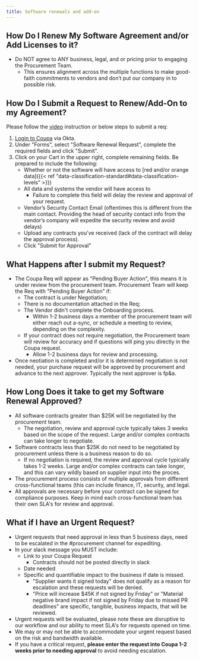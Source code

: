 ```yaml
---
title: Software renewals and add-on
---
```


## <i class="far fa-clock" id="biz-tech-icons"></i> How Do I Renew My Software Agreement and/or Add Licenses to it?

- Do NOT agree to ANY business, legal, and or pricing prior to engaging the Procurement Team.
    - This ensures alignment across the multiple functions to make good-faith commitments to vendors and don’t put our company in to possible risk.

## How Do I Submit a Request to Renew/Add-On to my Agreement?

Please follow the [video](https://www.loom.com/share/d63bd25ca50a40bea630ed82a742aac0) instruction or below steps to submit a req:
1. [Login to Coupa](https://about.gitlab.com/handbook/business-technology/enterprise-applications/guides/coupa-guide/#how-to-access-coupa) via Okta.
1. Under "Forms", select "Software Renewal Request", complete the required fields and click "Submit".
1. Click on your Cart in the upper right, complete remaining fields. Be prepared to include the following:
    - Whether or not the software will have access to [red and/or orange data]({{< ref "data-classification-standard#data-classification-levels" >}})
    - All data and systems the vendor will have access to
        - Failure to complete this field will delay the review and approval of your request.
    - Vendor’s Security Contact Email (oftentimes this is different from the main contact. Providing the head of security contact info from the vendor’s company will expedite the security review and avoid delays)
    - Upload any contracts you've received (lack of the contract will delay the approval process).
    - Click "Submit for Approval"

## What Happens after I submit my Request?

- The Coupa Req will appear as "Pending Buyer Action", this means it is under review from the procurement team.
Procurement Team will keep the Req with "Pending Buyer Action" if:
    - The contract is under Negotiation;
    - There is no documentation attached in the Req;
    - The Vendor didn't complete the Onboarding process.
        - Within 1-2 business days a member of the procurement team will either reach out a-sync, or schedule a meeting to review, depending on the complexity.
    - If your contract does not require negotiation, the Procurement team will review for accuracy and if questions will ping you directly in the Coupa request.
        - Allow 1-2 business days for review and processing.
- Once neotiation is completed and/or it is determined negotiation is not needed, your purchase request will be approved by procurement and advance to the next approver. Typically the next approver is fp&a.

## How Long Does it take to get my Software Renewal Approved?

- All software contracts greater than $25K will be negotiated by the procurement team.
    - The negotiation, review and approval cycle typically takes 3 weeks based on the scope of the request. Large and/or complex contracts can take longer to negotiate.
- Software contracts less than $25K do not need to be negotiated by procurement unless there is a business reason to do so.
    - If no negotiation is required, the review and approval cycle typically takes 1-2 weeks. Large and/or complex contracts can take longer, and this can vary wildly based on supplier input into the proces.
- The procurement process consists of multiple approvals from different cross-functional teams (this can include finance, IT, security, and legal.
- All approvals are necessary before your contract can be signed for compliance purposes. Keep in mind each cross-functional team has their own SLA's for review and approval.

## What if I have an Urgent Request?

- Urgent requests that need approval in less than 5 business days, need to be escalated in the #procurement channel for expediting.
- In your slack message you MUST include:
    - Link to your Coupa Request
        - Contracts should not be posted directly in slack
    - Date needed
    - Specific and quantifiable impact to the business if date is missed.
        - "Supplier wants it signed today" does not qualify as a reason for escalation and these requests will be denied.
        - "Price will increase $45K if not signed by Friday" or "Material negative brand impact if not signed by Friday due to missed PR deadlines" are specific, tangible, business impacts, that will be reviewed.
- Urgent requests will be evaluated, please note these are disruptive to our workflow and our ability to meet SLA's for requests opened on time.
- We may or may not be able to accommodate your urgent request based on the risk and bandwidth available.
- If you have a critical request, **please enter the request into Coupa 1-2 weeks prior to needing approval** to avoid needing escalation.
